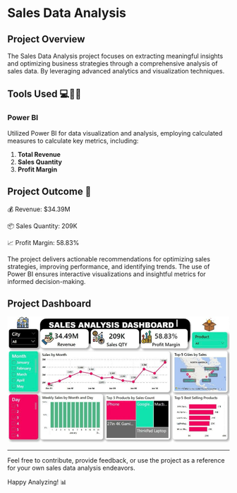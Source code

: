 # Sales Data Analysis

## Project Overview

The Sales Data Analysis project focuses on extracting meaningful insights and optimizing business strategies through a comprehensive analysis of sales data. By leveraging advanced analytics and visualization techniques.


## Tools Used 💻🧑‍💻

### Power BI

Utilized Power BI for data visualization and analysis, employing calculated measures to calculate key metrics, including:

1. **Total Revenue**
2. **Sales Quantity**
3. **Profit Margin**

## Project Outcome 🎯

💰 Revenue: $34.39M

📦 Sales Quantity: 209K

📈 Profit Margin: 58.83%

The project delivers actionable recommendations for optimizing sales strategies, improving performance, and identifying trends. The use of Power BI ensures interactive visualizations and insightful metrics for informed decision-making.

## Project Dashboard

![Sales Data Analysis Dashboard](https://github.com/Raghad-El-Ghobashy/SALES-ANALYSIS-PROJECT/raw/main/Sales%20Data%20Analysis.jpg)

---

Feel free to contribute, provide feedback, or use the project as a reference for your own sales data analysis endeavors.

Happy Analyzing! 📊
